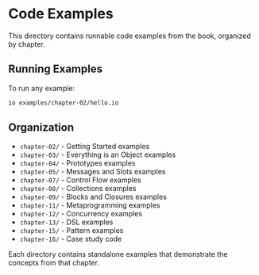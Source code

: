# Code Examples

This directory contains runnable code examples from the book, organized by chapter.

## Running Examples

To run any example:

```bash
io examples/chapter-02/hello.io
```

## Organization

- `chapter-02/` - Getting Started examples
- `chapter-03/` - Everything is an Object examples
- `chapter-04/` - Prototypes examples
- `chapter-05/` - Messages and Slots examples
- `chapter-07/` - Control Flow examples
- `chapter-08/` - Collections examples
- `chapter-09/` - Blocks and Closures examples
- `chapter-11/` - Metaprogramming examples
- `chapter-12/` - Concurrency examples
- `chapter-13/` - DSL examples
- `chapter-15/` - Pattern examples
- `chapter-16/` - Case study code

Each directory contains standalone examples that demonstrate the concepts from that chapter.
